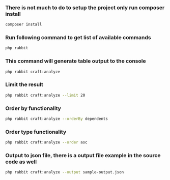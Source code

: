 ### There is not much to do to setup the project only run composer install 

```bash
composer install
```


### Run following command to get list of available commands

```bash
php rabbit
```


### This command will generate table output to the console

```bash
php rabbit craft:analyze 
```

### Limit the result

```bash
php rabbit craft:analyze --limit 20
```

### Order by functionality

```bash
php rabbit craft:analyze --orderBy dependents
```

### Order type functionality

```bash
php rabbit craft:analyze --order asc
```

### Output to json file, there is a output file example in the source code as well

```bash
php rabbit craft:analyze --output sample-output.json
```



